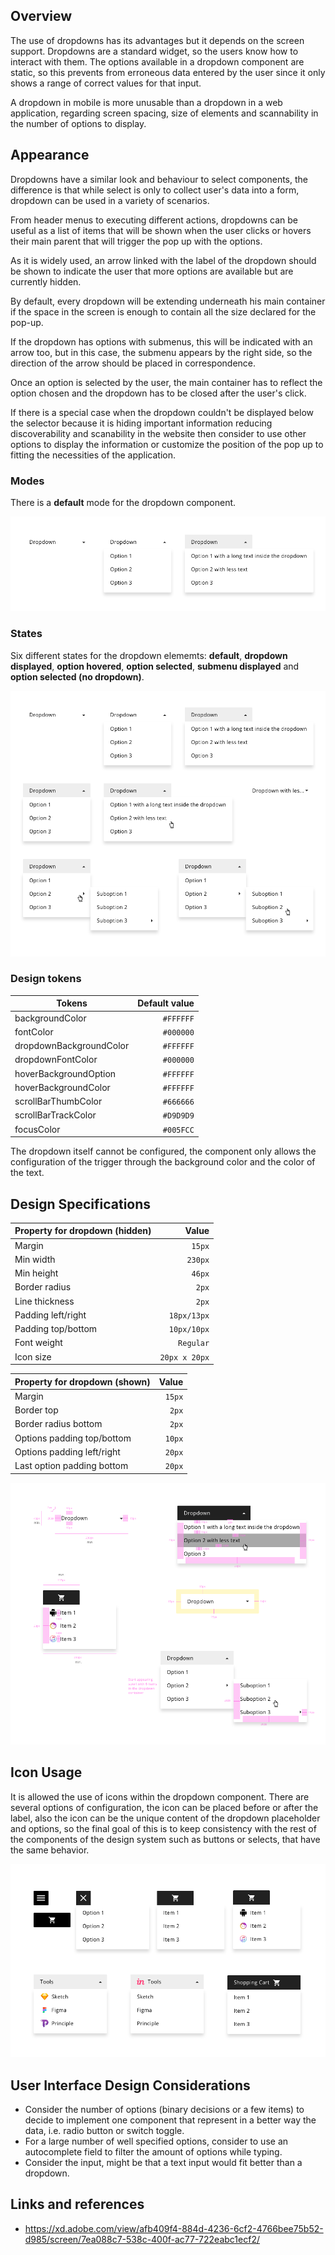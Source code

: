 ## Overview

The use of dropdowns has its advantages but it depends on the screen support. Dropdowns are a standard widget, so the users know how to interact with them. The options available in a dropdown component are static, so this prevents from erroneous data entered by the user since it only shows a range of correct values for that input.

A dropdown in mobile is more unusable than a dropdown in a web application, regarding screen spacing, size of elements and scannability in the number of options to display.

## Appearance

Dropdowns have a similar look and behaviour to select components, the difference is that while select is only to collect user's data into a form, dropdown can be used in a variety of scenarios.

From header menus to executing different actions, dropdowns can be useful as a list of items that will be shown when the user clicks or hovers their main parent that will trigger the pop up with the options.

As it is widely used, an arrow linked with the label of the dropdown should be shown to indicate the user that more options are available but are currently hidden.

By default, every dropdown will be extending underneath his main container if the space in the screen is enough to contain all the size declared for the pop-up.

If the dropdown has options with submenus, this will be indicated with an arrow too, but in this case, the submenu appears by the right side, so the direction of the arrow should be placed in correspondence.

Once an option is selected by the user, the main container has to reflect the option chosen and the dropdown has to be closed after the user's click.

If there is a special case when the dropdown couldn't be displayed below the selector because it is hiding important information reducing discoverability and scanability in the website then consider to use other options to display the information or customize the position of the pop up to fitting the necessities of the application.

### Modes

There is a **default** mode for the dropdown component.

![Dropdown modes](images/dropdown_modes.png)

### States

Six different states for the dropdown elememts: **default**, **dropdown displayed**, **option hovered**, **option selected**, **submenu displayed** and **option selected (no dropdown)**.

![Dropdown modes](images/dropdown_states.png)

### Design tokens

| Tokens                  | Default value |
| ----------------------- | ------------: |
| backgroundColor         |     `#FFFFFF` |
| fontColor               |     `#000000` |
| dropdownBackgroundColor |     `#FFFFFF` |
| dropdownFontColor       |     `#000000` |
| hoverBackgroundOption   |     `#FFFFFF` |
| hoverBackgroundColor    |     `#FFFFFF` |
| scrollBarThumbColor     |     `#666666` |
| scrollBarTrackColor     |     `#D9D9D9` |
| focusColor              |     `#005FCC` |

The dropdown itself cannot be configured, the component only allows the configuration of the trigger through the background color and the color of the text.

## Design Specifications

| Property for dropdown (hidden) |         Value |
| ------------------------------ | ------------: |
| Margin                         |        `15px` |
| Min width                      |       `230px` |
| Min height                     |        `46px` |
| Border radius                  |         `2px` |
| Line thickness                 |         `2px` |
| Padding left/right             |   `18px/13px` |
| Padding top/bottom             |   `10px/10px` |
| Font weight                    |     `Regular` |
| Icon size                      | `20px x 20px` |

| Property for dropdown (shown) |  Value |
| ----------------------------- | -----: |
| Margin                        | `15px` |
| Border top                    |  `2px` |
| Border radius bottom          |  `2px` |
| Options padding top/bottom    | `10px` |
| Options padding left/right    | `20px` |
| Last option padding bottom    | `20px` |

![Dropdown specifications](images/dropdown_specs.png)

## Icon Usage

It is allowed the use of icons within the dropdown component. There are several options of configuration, the icon can be placed before or after the label, also the icon can be the unique content of the dropdown placeholder and options, so the final goal of this is to keep consistency with the rest of the components of the design system such as buttons or selects, that have the same behavior.

![Icon usage](images/dropdown_iconusage.png)

## User Interface Design Considerations

- Consider the number of options (binary decisions or a few items) to decide to implement one component that represent in a better way the data, i.e. radio button or switch toggle.
- For a large number of well specified options, consider to use an autocomplete field to filter the amount of options while typing.
- Consider the input, might be that a text input would fit better than a dropdown.

## Links and references

- https://xd.adobe.com/view/afb409f4-884d-4236-6cf2-4766bee75b52-d985/screen/7ea088c7-538c-400f-ac77-722eabc1ecf2/
